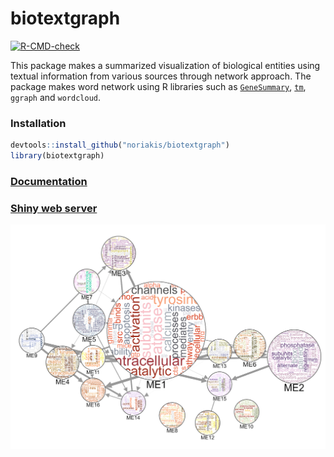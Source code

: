# biotextgraph

  <!-- badges: start -->
  [![R-CMD-check](https://github.com/noriakis/wcGeneSummary/workflows/R-CMD-check/badge.svg)](https://github.com/noriakis/wcGeneSummary/actions)
  <!-- badges: end -->

This package makes a summarized visualization of biological entities using textual information from various sources through network approach. The package makes word network using R libraries such as [`GeneSummary`](https://bioconductor.org/packages/release/data/annotation/html/GeneSummary.html), [`tm`](https://www.jstatsoft.org/article/view/v025i05), `ggraph` and `wordcloud`.

### Installation
```R
devtools::install_github("noriakis/biotextgraph")
library(biotextgraph)
```

### [Documentation](https://noriakis.github.io/software/biotextgraph/)

### [Shiny web server](https://nsato.shinyapps.io/biotextgraphweb/)

<p align="center">
<img src="https://github.com/noriakis/software/blob/main/images/wcbn.png?raw=true" width="800px">
</p>